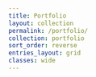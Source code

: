 ```yaml
---
title: Portfolio
layout: collection
permalink: /portfolio/
collection: portfolio
sort_order: reverse
entries_layout: grid
classes: wide
---
```

